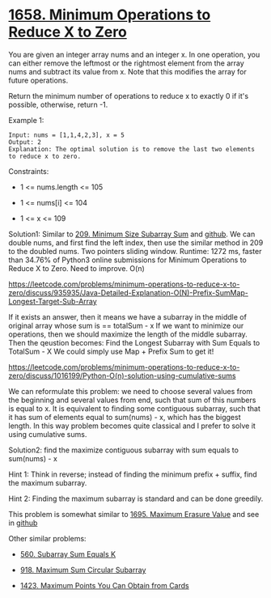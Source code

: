 # [1658. Minimum Operations to Reduce X to Zero](https://leetcode.com/problems/minimum-operations-to-reduce-x-to-zero/)

You are given an integer array nums and an integer x. In one operation, you can either remove the leftmost or the rightmost element from the array nums and subtract its value from x. Note that this modifies the array for future operations.

Return the minimum number of operations to reduce x to exactly 0 if it's possible, otherwise, return -1.

Example 1:

```
Input: nums = [1,1,4,2,3], x = 5
Output: 2
Explanation: The optimal solution is to remove the last two elements to reduce x to zero.
```

Constraints:

- 1 <= nums.length <= 105

- 1 <= nums[i] <= 104

- 1 <= x <= 109

Solution1: Similar to [209. Minimum Size Subarray Sum](https://leetcode.com/problems/minimum-size-subarray-sum/) and [github](https://github.com/sunshot/LeetCode/tree/main/209.%20Minimum%20Size%20Subarray%20Sum). We can double nums, and first find the left index, then use the similar method in 209 to the doubled nums. Two pointers sliding window. Runtime: 1272 ms, faster than 34.76% of Python3 online submissions for Minimum Operations to Reduce X to Zero. Need to improve. O(n)


https://leetcode.com/problems/minimum-operations-to-reduce-x-to-zero/discuss/935935/Java-Detailed-Explanation-O(N)-Prefix-SumMap-Longest-Target-Sub-Array

If it exists an answer, then it means we have a subarray in the middle of original array whose sum is == totalSum - x
If we want to minimize our operations, then we should maximize the length of the middle subarray.
Then the qeustion becomes: Find the Longest Subarray with Sum Equals to TotalSum - X
We could simply use Map + Prefix Sum to get it!

https://leetcode.com/problems/minimum-operations-to-reduce-x-to-zero/discuss/1016199/Python-O(n)-solution-using-cumulative-sums

We can reformulate this problem: we need to choose several values from the beginning and several values from end, such that sum of this numbers is equal to x. It is equivalent to finding some contiguous subarray, such that it has sum of elements equal to sum(nums) - x, which has the biggest length. In this way problem becomes quite classical and I prefer to solve it using cumulative sums.

Solution2: find the maximize contiguous subarray with sum equals to sum(nums) - x

Hint 1: Think in reverse; instead of finding the minimum prefix + suffix, find the maximum subarray.

Hint 2: Finding the maximum subarray is standard and can be done greedily.

This problem is somewhat similar to [1695. Maximum Erasure Value](https://leetcode.com/problems/maximum-erasure-value/) and see in [github](https://github.com/sunshot/LeetCode/tree/main/1695.%20Maximum%20Erasure%20Value)

Other similar problems:

- [560. Subarray Sum Equals K](https://leetcode.com/problems/subarray-sum-equals-k/)

- [918. Maximum Sum Circular Subarray](https://leetcode.com/problems/maximum-sum-circular-subarray/)

- [1423. Maximum Points You Can Obtain from Cards](https://leetcode.com/problems/maximum-points-you-can-obtain-from-cards/)
